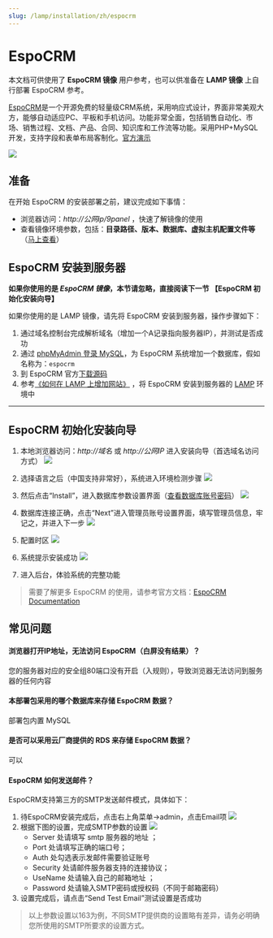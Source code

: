 ```yaml
---
slug: /lamp/installation/zh/espocrm
---
```


# EspoCRM

本文档可供使用了 **EspoCRM 镜像** 用户参考，也可以供准备在 **LAMP 镜像** 上自行部署 EspoCRM 参考。

[EspoCRM](https://espocrm.com)是一个开源免费的轻量级CRM系统，采用响应式设计，界面非常美观大方，能够自动适应PC、平板和手机访问。功能非常全面，包括销售自动化、市场、销售过程、文档、产品、合同、知识库和工作流等功能。采用PHP+MySQL开发，支持字段和表单布局客制化。[官方演示](http://www.espocrm.com/demo/)

![](http://libs.websoft9.com/Websoft9/DocsPicture/en/espocrm/espocrm-gui-websoft9.jpg)

## 准备

在开始 EspoCRM 的安装部署之前，建议完成如下事情：

* 浏览器访问：*http://公网ip/9panel* ，快速了解镜像的使用
* 查看镜像环境参数，包括：**目录路径、版本、数据库、虚拟主机配置文件等** （[马上查看](https://support.websoft9.com/docs/lamp/zh/stack-components.html)）

## EspoCRM 安装到服务器

**如果你使用的是 *EspoCRM 镜像*，本节请忽略，直接阅读下一节 【EspoCRM 初始化安装向导】**

如果你使用的是 LAMP 镜像，请先将 EspoCRM 安装到服务器，操作步骤如下：

1. 通过域名控制台完成解析域名（增加一个A记录指向服务器IP），并测试是否成功
2. 通过 [phpMyAdmin 登录 MySQL](https://support.websoft9.com/docs/lamp/zh/admin-mysql.html)，为 EspoCRM 系统增加一个数据库，假如名称为：`espocrm`
3. 到 EspoCRM 官方[下载源码](https://www.espocrm.com/download/)
4. 参考[《如何在 LAMP 上增加网站》](https://support.websoft9.com/docs/lamp/zh/solution-deployment.html#安装第二个网站) ，将 EspoCRM 安装到服务器的 [LAMP](https://support.websoft9.com/docs/lamp/zh/) 环境中

---

## EspoCRM 初始化安装向导

1. 本地浏览器访问：*http://域名* 或 *http://公网IP* 进入安装向导（首选域名访问方式）
   ![](http://libs.websoft9.com/Websoft9/DocsPicture/zh/espocrm/espocrm-lan-websoft9.png)

2. 选择语言之后（中国支持非常好），系统进入环境检测步骤
   ![](http://libs.websoft9.com/Websoft9/DocsPicture/zh/espocrm/espocrm-check-websoft9.png)

3. 然后点击“Install”，进入数据库参数设置界面（[查看数据库账号密码](https://support.websoft9.com/docs/lamp/zh/stack-accounts.html)）
   ![](http://libs.websoft9.com/Websoft9/DocsPicture/zh/espocrm/espocrm-dbconf-websoft9.png)

4. 数据库连接正确，点击“Next”进入管理员账号设置界面，填写管理员信息，牢记之，并进入下一步
   ![](http://libs.websoft9.com/Websoft9/DocsPicture/zh/espocrm/espocrm-adminconf-websoft9.png)

5. 配置时区
   ![](http://libs.websoft9.com/Websoft9/DocsPicture/zh/espocrm/espocrm-timeconf-websoft9.png)

6. 系统提示安装成功
   ![](http://libs.websoft9.com/Websoft9/DocsPicture/zh/espocrm/espocrm-login-websoft9.png)
7. 进入后台，体验系统的完整功能

> 需要了解更多 EspoCRM 的使用，请参考官方文档：[EspoCRM Documentation](https://www.espocrm.com/documentation/)

## 常见问题

#### 浏览器打开IP地址，无法访问 EspoCRM（白屏没有结果）？

您的服务器对应的安全组80端口没有开启（入规则），导致浏览器无法访问到服务器的任何内容

#### 本部署包采用的哪个数据库来存储 EspoCRM 数据？

部署包内置 MySQL

#### 是否可以采用云厂商提供的 RDS 来存储 EspoCRM 数据？

可以

#### EspoCRM 如何发送邮件？

EspoCRM支持第三方的SMTP发送邮件模式，具体如下：

1. 待EspoCRM安装完成后，点击右上角菜单->admin，点击Email项
   ![](http://libs.websoft9.com/Websoft9/DocsPicture/zh/espocrm/espocrm-smtp-1-websoft9.png)
2. 根据下图的设置，完成SMTP参数的设置
   ![](http://libs.websoft9.com/Websoft9/DocsPicture/zh/espocrm/espocrm-smtp-2-websoft9.png)
	* Server 处请填写 smtp 服务器的地址 ；
	* Port 处请填写正确的端口号；
	* Auth 处勾选表示发邮件需要验证账号
	* Security 处请邮件服务器支持的连接协议；
	* UseName 处请输入自己的邮箱地址 ；
	* Password 处请输入SMTP密码或授权码（不同于邮箱密码）
3. 设置完成后，请点击“Send Test Email”测试设置是否成功

> 以上参数设置以163为例，不同SMTP提供商的设置略有差异，请务必明确您所使用的SMTP所要求的设置方式。
